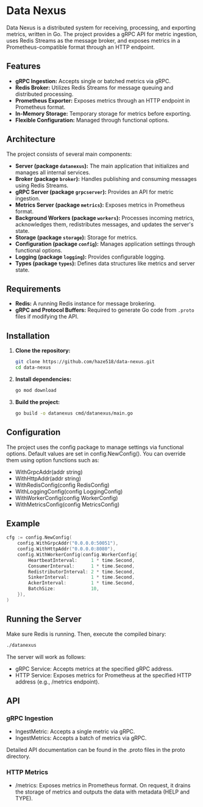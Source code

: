 # Data Nexus

Data Nexus is a distributed system for receiving, processing, and exporting metrics, written in Go. The project provides a gRPC API for metric ingestion, uses Redis Streams as the message broker, and exposes metrics in a Prometheus-compatible format through an HTTP endpoint.

## Features

- **gRPC Ingestion:** Accepts single or batched metrics via gRPC.
- **Redis Broker:** Utilizes Redis Streams for message queuing and distributed processing.
- **Prometheus Exporter:** Exposes metrics through an HTTP endpoint in Prometheus format.
- **In-Memory Storage:** Temporary storage for metrics before exporting.
- **Flexible Configuration:** Managed through functional options.

## Architecture

The project consists of several main components:

- **Server (package `datanexus`):** The main application that initializes and manages all internal services.
- **Broker (package `broker`):** Handles publishing and consuming messages using Redis Streams.
- **gRPC Server (package `grpcserver`):** Provides an API for metric ingestion.
- **Metrics Server (package `metrics`):** Exposes metrics in Prometheus format.
- **Background Workers (package `workers`):** Processes incoming metrics, acknowledges them, redistributes messages, and updates the server's state.
- **Storage (package `storage`):** Storage for metrics.
- **Configuration (package `config`):** Manages application settings through functional options.
- **Logging (package `logging`):** Provides configurable logging.
- **Types (package `types`):** Defines data structures like metrics and server state.

## Requirements

- **Redis:** A running Redis instance for message brokering.
- **gRPC and Protocol Buffers:** Required to generate Go code from `.proto` files if modifying the API.

## Installation

1. **Clone the repository:**
   ```bash
   git clone https://github.com/haze518/data-nexus.git
   cd data-nexus
   ```

2. **Install dependencies:**
    ```bash
    go mod download
    ```

3. **Build the project:**
    ```bash
    go build -o datanexus cmd/datanexus/main.go
    ```

## Configuration

The project uses the config package to manage settings via functional options. Default values are set in config.NewConfig(). You can override them using option functions such as:

* WithGrpcAddr(addr string)
* WithHttpAddr(addr string)
* WithRedisConfig(config RedisConfig)
* WithLoggingConfig(config LoggingConfig)
* WithWorkerConfig(config WorkerConfig)
* WithMetricsConfig(config MetricsConfig)

## Example

```go
cfg := config.NewConfig(
    config.WithGrpcAddr("0.0.0.0:50051"),
    config.WithHttpAddr("0.0.0.0:8080"),
    config.WithWorkerConfig(config.WorkerConfig{
        HeartbeatInterval:     1 * time.Second,
        ConsumerInterval:      1 * time.Second,
        RedistributorInterval: 2 * time.Second,
        SinkerInterval:        1 * time.Second,
        AckerInterval:         1 * time.Second,
        BatchSize:             10,
    }),
)
```

## Running the Server

Make sure Redis is running. Then, execute the compiled binary:
```bash
./datanexus
```
The server will work as follows:

* gRPC Service: Accepts metrics at the specified gRPC address.
* HTTP Service: Exposes metrics for Prometheus at the specified HTTP address (e.g., /metrics endpoint).

## API

### gRPC Ingestion
* IngestMetric: Accepts a single metric via gRPC.
* IngestMetrics: Accepts a batch of metrics via gRPC.

Detailed API documentation can be found in the .proto files in the proto directory.

### HTTP Metrics
* /metrics: Exposes metrics in Prometheus format. On request, it drains the storage of metrics and outputs the data with metadata (HELP and TYPE).
